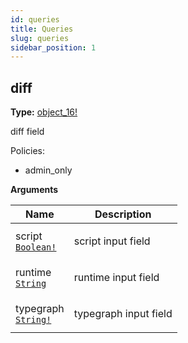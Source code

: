 ```yaml
---
id: queries
title: Queries
slug: queries
sidebar_position: 1
---
```


## diff

**Type:** [object_16!](/../pages/docs/reference/typegate/prisma-migration/objects#object_16)

diff field

Policies:
- admin_only

<p style={{ marginBottom: "0.4em" }}><strong>Arguments</strong></p>

<table>
<thead><tr><th>Name</th><th>Description</th></tr></thead>
<tbody>
<tr>
<td>
script<br />
<a href="/../pages/docs/reference/typegate/prisma-migration/scalars#boolean"><code>Boolean!</code></a>
</td>
<td>
<p>script input field</p>
</td>
</tr>
<tr>
<td>
runtime<br />
<a href="/../pages/docs/reference/typegate/prisma-migration/scalars#string"><code>String</code></a>
</td>
<td>
<p>runtime input field</p>
</td>
</tr>
<tr>
<td>
typegraph<br />
<a href="/../pages/docs/reference/typegate/prisma-migration/scalars#string"><code>String!</code></a>
</td>
<td>
<p>typegraph input field</p>
</td>
</tr>
</tbody>
</table>

